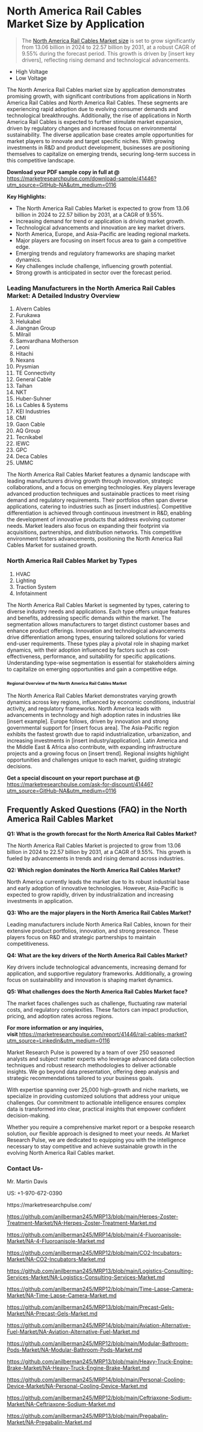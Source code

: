<h1>North America Rail Cables Market&nbsp;Size by Application</h1><blockquote><p>The <a href="https://marketresearchpulse.com/download-sample/41446?utm_source=GitHub-NA&amp;utm_medium=0116">North America Rail Cables Market size</a> is set to grow significantly from 13.06 billion in 2024 to 22.57 billion by 2031, at a robust CAGR of 9.55% during the forecast period. This growth is driven by [insert key drivers], reflecting rising demand and technological advancements.</p></blockquote><ul><li>High Voltage <li> Low Voltage</li></ul><p>The North America Rail Cables market size by application demonstrates promising growth, with significant contributions from applications in North America Rail Cables and North America Rail Cables. These segments are experiencing rapid adoption due to evolving consumer demands and technological breakthroughs. Additionally, the rise of applications in North America Rail Cables is expected to further stimulate market expansion, driven by regulatory changes and increased focus on environmental sustainability. The diverse application base creates ample opportunities for market players to innovate and target specific niches. With growing investments in R&D and product development, businesses are positioning themselves to capitalize on emerging trends, securing long-term success in this competitive landscape.</p><p><strong>Download your PDF sample copy in full at @ </strong><a href="https://marketresearchpulse.com/download-sample/41446?utm_source=GitHub-NA&amp;utm_medium=0116">https://marketresearchpulse.com/download-sample/41446?utm_source=GitHub-NA&amp;utm_medium=0116</a></p><p><strong>Key Highlights: </strong></p><ul><li>The North America Rail Cables Market is expected to grow from 13.06 billion in 2024 to 22.57 billion by 2031, at a CAGR of 9.55%.</li><li>Increasing demand for trend or application is driving market growth.</li><li>Technological advancements and innovation are key market drivers.</li><li>North America, Europe, and Asia-Pacific are leading regional markets.</li><li>Major players are focusing on insert focus area to gain a competitive edge.</li><li>Emerging trends and regulatory frameworks are shaping market dynamics.</li><li>Key challenges include challenge, influencing growth potential.</li><li>Strong growth is anticipated in sector over the forecast period.</li></ul><h3>Leading Manufacturers in the North America Rail Cables Market: A Detailed Industry Overview</h3><ol><li>Alvern Cables</li><li>Furukawa</li><li>Helukabel</li><li>Jiangnan Group</li><li>Milrail</li><li>Samvardhana Motherson</li><li>Leoni</li><li>Hitachi</li><li>Nexans</li><li>Prysmian</li><li>TE Connectivity</li><li>General Cable</li><li>Taihan</li><li>NKT</li><li>Huber-Suhner</li><li>Ls Cables & Systems</li><li>KEI Industries</li><li>CMI</li><li>Gaon Cable</li><li>AQ Group</li><li>Tecnikabel</li><li>IEWC</li><li>GPC</li><li>Deca Cables</li><li>UMMC</li></ol><div class="flex max-w-full flex-col flex-grow"><div class="min-h-8 text-message flex w-full flex-col items-end gap-2 whitespace-normal break-words [.text-message+&amp;]:mt-5" dir="auto" data-message-author-role="assistant" data-message-id="fd8432e4-4910-450d-b182-61b7bfb0a01f" data-message-model-slug="gpt-4o"><div class="flex w-full flex-col gap-1 empty:hidden first:pt-[3px]"><div class="markdown prose w-full break-words dark:prose-invert light"><p>The North America Rail Cables Market features a dynamic landscape with leading manufacturers driving growth through innovation, strategic collaborations, and a focus on emerging technologies. Key players leverage advanced production techniques and sustainable practices to meet rising demand and regulatory requirements. Their portfolios often span diverse applications, catering to industries such as [insert industries]. Competitive differentiation is achieved through continuous investment in R&amp;D, enabling the development of innovative products that address evolving customer needs. Market leaders also focus on expanding their footprint via acquisitions, partnerships, and distribution networks. This competitive environment fosters advancements, positioning the North America Rail Cables Market for sustained growth.</p></div></div></div></div><h3>North America Rail Cables Market by Types</h3><ol><li>HVAC <li> Lighting <li> Traction System <li> Infotainment</li></ol><div class="flex max-w-full flex-col flex-grow"><div class="min-h-8 text-message flex w-full flex-col items-end gap-2 whitespace-normal break-words [.text-message+&amp;]:mt-5" dir="auto" data-message-author-role="assistant" data-message-id="084470be-0bb7-4664-bddf-5156b4f41249" data-message-model-slug="gpt-4o-mini"><div class="flex w-full flex-col gap-1 empty:hidden first:pt-[3px]"><div class="markdown prose w-full break-words dark:prose-invert light"><p>The North America Rail Cables Market is segmented by types, catering to diverse industry needs and applications. Each type offers unique features and benefits, addressing specific demands within the market. The segmentation allows manufacturers to target distinct customer bases and enhance product offerings. Innovation and technological advancements drive differentiation among types, ensuring tailored solutions for varied end-user requirements. These types play a pivotal role in shaping market dynamics, with their adoption influenced by factors such as cost-effectiveness, performance, and suitability for specific applications. Understanding type-wise segmentation is essential for stakeholders aiming to capitalize on emerging opportunities and gain a competitive edge.</p></div></div></div></div><h3><span style="font-size: 11px;">Regional Overview of the North America Rail Cables Market</span></h3><div class="flex max-w-full flex-col flex-grow"><div class="min-h-8 text-message flex w-full flex-col items-end gap-2 whitespace-normal break-words [.text-message+&amp;]:mt-5" dir="auto" data-message-author-role="assistant" data-message-id="e9038762-ce64-4e30-91c9-9bd413514231" data-message-model-slug="gpt-4o-mini"><div class="flex w-full flex-col gap-1 empty:hidden first:pt-[3px]"><div class="markdown prose w-full break-words dark:prose-invert light"><p>The North America Rail Cables Market demonstrates varying growth dynamics across key regions, influenced by economic conditions, industrial activity, and regulatory frameworks. North America leads with advancements in technology and high adoption rates in industries like [insert example]. Europe follows, driven by innovation and strong governmental support for [insert focus area]. The Asia-Pacific region exhibits the fastest growth due to rapid industrialization, urbanization, and increasing investments in [insert industry/application]. Latin America and the Middle East &amp; Africa also contribute, with expanding infrastructure projects and a growing focus on [insert trend]. Regional insights highlight opportunities and challenges unique to each market, guiding strategic decisions.</p></div></div></div></div><p><strong>Get a special discount on your report purchase at @ </strong><a href="https://marketresearchpulse.com/ask-for-discount/41446?utm_source=GitHub-NA&amp;utm_medium=0116">https://marketresearchpulse.com/ask-for-discount/41446?utm_source=GitHub-NA&amp;utm_medium=0116</a></p><h2>Frequently Asked Questions (FAQ) in the North America Rail Cables Market</h2><p><strong>Q1: What is the growth forecast for the North America Rail Cables Market?</strong></p><p>The North America Rail Cables Market is projected to grow from 13.06 billion in 2024 to 22.57 billion by 2031, at a CAGR of 9.55%. This growth is fueled by advancements in trends and rising demand across industries.</p><p><strong>Q2: Which region dominates the North America Rail Cables Market?</strong></p><p>North America currently leads the market due to its robust industrial base and early adoption of innovative technologies. However, Asia-Pacific is expected to grow rapidly, driven by industrialization and increasing investments in application.</p><p><strong>Q3: Who are the major players in the North America Rail Cables Market?</strong></p><p>Leading manufacturers include North America Rail Cables, known for their extensive product portfolios, innovation, and strong presence. These players focus on R&amp;D and strategic partnerships to maintain competitiveness.</p><p><strong>Q4: What are the key drivers of the North America Rail Cables Market?</strong></p><p>Key drivers include technological advancements, increasing demand for application, and supportive regulatory frameworks. Additionally, a growing focus on sustainability and innovation is shaping market dynamics.</p><p><strong>Q5: What challenges does the North America Rail Cables Market face?</strong></p><p>The market faces challenges such as challenge, fluctuating raw material costs, and regulatory complexities. These factors can impact production, pricing, and adoption rates across regions.</p><p><strong>For more information or any inquiries, visit&nbsp;</strong><a href="https://marketresearchpulse.com/report/41446/rail-cables-market?utm_source=Linkedin&utm_medium=0116">https://marketresearchpulse.com/report/41446/rail-cables-market?utm_source=Linkedin&utm_medium=0116</a></p><p>Market Research Pulse is powered by a team of over 250 seasoned analysts and subject matter experts who leverage advanced data collection techniques and robust research methodologies to deliver actionable insights. We go beyond data presentation, offering deep analysis and strategic recommendations tailored to your business goals.</p><p>With expertise spanning over 25,000 high-growth and niche markets, we specialize in providing customized solutions that address your unique challenges. Our commitment to actionable intelligence ensures complex data is transformed into clear, practical insights that empower confident decision-making.</p><p>Whether you require a comprehensive market report or a bespoke research solution, our flexible approach is designed to meet your needs. At Market Research Pulse, we are dedicated to equipping you with the intelligence necessary to stay competitive and achieve sustainable growth in the evolving North America Rail Cables market.</p><h3><strong>Contact Us-</strong></h3><p>Mr. Martin Davis</p><p>US: +1-970-672-0390</p><p>https://marketresearchpulse.com/</p><p><a href="https://github.com/anilberman245/MRP13/blob/main/Herpes-Zoster-Treatment-Market/NA-Herpes-Zoster-Treatment-Market.md">https://github.com/anilberman245/MRP13/blob/main/Herpes-Zoster-Treatment-Market/NA-Herpes-Zoster-Treatment-Market.md</a></p><p><a href="https://github.com/anilberman245/MRP14/blob/main/4-Fluoroanisole-Market/NA-4-Fluoroanisole-Market.md">https://github.com/anilberman245/MRP14/blob/main/4-Fluoroanisole-Market/NA-4-Fluoroanisole-Market.md</a></p><p><a href="https://github.com/anilberman245/MRP12/blob/main/CO2-Incubators-Market/NA-CO2-Incubators-Market.md">https://github.com/anilberman245/MRP12/blob/main/CO2-Incubators-Market/NA-CO2-Incubators-Market.md</a></p><p><a href="https://github.com/anilberman245/MRP13/blob/main/Logistics-Consulting-Services-Market/NA-Logistics-Consulting-Services-Market.md">https://github.com/anilberman245/MRP13/blob/main/Logistics-Consulting-Services-Market/NA-Logistics-Consulting-Services-Market.md</a></p><p><a href="https://github.com/anilberman245/MRP12/blob/main/Time-Lapse-Camera-Market/NA-Time-Lapse-Camera-Market.md">https://github.com/anilberman245/MRP12/blob/main/Time-Lapse-Camera-Market/NA-Time-Lapse-Camera-Market.md</a></p><p><a href="https://github.com/anilberman245/MRP13/blob/main/Precast-Gels-Market/NA-Precast-Gels-Market.md">https://github.com/anilberman245/MRP13/blob/main/Precast-Gels-Market/NA-Precast-Gels-Market.md</a></p><p><a href="https://github.com/anilberman245/MRP14/blob/main/Aviation-Alternative-Fuel-Market/NA-Aviation-Alternative-Fuel-Market.md">https://github.com/anilberman245/MRP14/blob/main/Aviation-Alternative-Fuel-Market/NA-Aviation-Alternative-Fuel-Market.md</a></p><p><a href="https://github.com/anilberman245/MRP12/blob/main/Modular-Bathroom-Pods-Market/NA-Modular-Bathroom-Pods-Market.md">https://github.com/anilberman245/MRP12/blob/main/Modular-Bathroom-Pods-Market/NA-Modular-Bathroom-Pods-Market.md</a></p><p><a href="https://github.com/anilberman245/MRP13/blob/main/Heavy-Truck-Engine-Brake-Market/NA-Heavy-Truck-Engine-Brake-Market.md">https://github.com/anilberman245/MRP13/blob/main/Heavy-Truck-Engine-Brake-Market/NA-Heavy-Truck-Engine-Brake-Market.md</a></p><p><a href="https://github.com/anilberman245/MRP14/blob/main/Personal-Cooling-Device-Market/NA-Personal-Cooling-Device-Market.md">https://github.com/anilberman245/MRP14/blob/main/Personal-Cooling-Device-Market/NA-Personal-Cooling-Device-Market.md</a></p><p><a href="https://github.com/anilberman245/MRP12/blob/main/Ceftriaxone-Sodium-Market/NA-Ceftriaxone-Sodium-Market.md">https://github.com/anilberman245/MRP12/blob/main/Ceftriaxone-Sodium-Market/NA-Ceftriaxone-Sodium-Market.md</a></p><p><a href="https://github.com/anilberman245/MRP13/blob/main/Pregabalin-Market/NA-Pregabalin-Market.md">https://github.com/anilberman245/MRP13/blob/main/Pregabalin-Market/NA-Pregabalin-Market.md</a></p>
